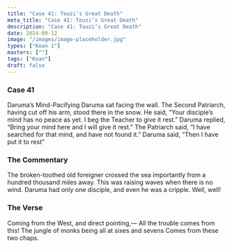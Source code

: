 ```yaml
---
title: "Case 41: Touzi’s Great Death"
meta_title: "Case 41: Touzi’s Great Death"
description: "Case 41: Touzi’s Great Death"
date: 2024-09-12
image: "/images/image-placeholder.jpg"
types: ["Koan 1"]
masters: [""]
tags: ["Koan"]
draft: false
---
```



### Case 41

Daruma’s Mind-Pacifying
Daruma sat facing the wall. The Second Patriarch, having cut off his arm, stood there in the snow. He said, “Your disciple’s mind has no peace as yet. I beg the Teacher to give it rest.” Daruma replied, “Bring your mind here and I will give it rest.” The Patriarch said, “I have searched for that mind, and have not found it.” Daruma said, “Then I have put it to rest”

### The Commentary
The broken-toothed old foreigner crossed the sea importantly from a hundred thousand miles away. This was raising waves when there is no wind. Daruma had only one disciple, and even he was a cripple. Well, well!

### The Verse
Coming from the West, and direct pointing,— All the trouble comes from this!
The jungle of monks being all at sixes and sevens Comes from these two chaps.
